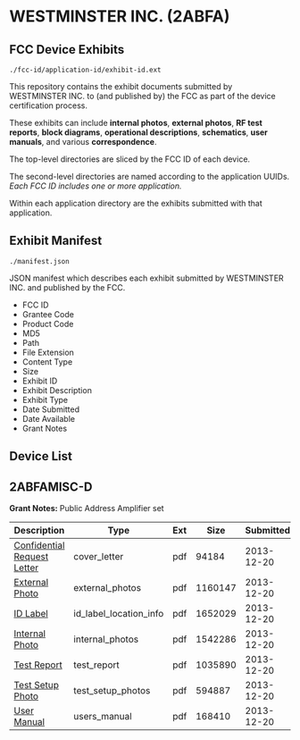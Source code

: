 # WESTMINSTER INC. (2ABFA)
## FCC Device Exhibits

```
./fcc-id/application-id/exhibit-id.ext
```

This repository contains the exhibit documents submitted by WESTMINSTER INC. to (and published by) the FCC as part of the device certification process.

These exhibits can include **internal photos**, **external photos**, **RF test reports**, **block diagrams**, **operational descriptions**, **schematics**, **user manuals**, and various **correspondence**.

The top-level directories are sliced by the FCC ID of each device.

The second-level directories are named according to the application UUIDs. *Each FCC ID includes one or more application.*

Within each application directory are the exhibits submitted with that application. 

## Exhibit Manifest

```
./manifest.json
```

JSON manifest which describes each exhibit submitted by WESTMINSTER INC. and published by the FCC.

- FCC ID
- Grantee Code
- Product Code
- MD5
- Path
- File Extension
- Content Type
- Size
- Exhibit ID
- Exhibit Description
- Exhibit Type
- Date Submitted
- Date Available
- Grant Notes

## Device List
## 2ABFAMISC-D
**Grant Notes:** Public Address Amplifier set

| Description | Type | Ext | Size | Submitted | Available |
| ----------- | ---- | --- | ---- | --------- | --------- |
| [Confidential Request Letter](2ABFAMISC-D/525554506d9ab556539dcdd87afee259/2148305.pdf) | cover_letter | pdf | 94184 | 2013-12-20 | 2013-12-20 |
| [External Photo](2ABFAMISC-D/525554506d9ab556539dcdd87afee259/2148306.pdf) | external_photos | pdf | 1160147 | 2013-12-20 | 2013-12-20 |
| [ID Label](2ABFAMISC-D/525554506d9ab556539dcdd87afee259/2148307.pdf) | id_label_location_info | pdf | 1652029 | 2013-12-20 | 2013-12-20 |
| [Internal Photo](2ABFAMISC-D/525554506d9ab556539dcdd87afee259/2148309.pdf) | internal_photos | pdf | 1542286 | 2013-12-20 | 2013-12-20 |
| [Test Report](2ABFAMISC-D/525554506d9ab556539dcdd87afee259/2148308.pdf) | test_report | pdf | 1035890 | 2013-12-20 | 2013-12-20 |
| [Test Setup Photo](2ABFAMISC-D/525554506d9ab556539dcdd87afee259/2148310.pdf) | test_setup_photos | pdf | 594887 | 2013-12-20 | 2013-12-20 |
| [User Manual](2ABFAMISC-D/525554506d9ab556539dcdd87afee259/2148311.pdf) | users_manual | pdf | 168410 | 2013-12-20 | 2013-12-20 |
